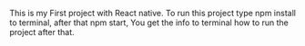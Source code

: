 This is my First project with React native. To run this project type npm install to terminal, after that npm start, You get the info to terminal how to run the project after that.
